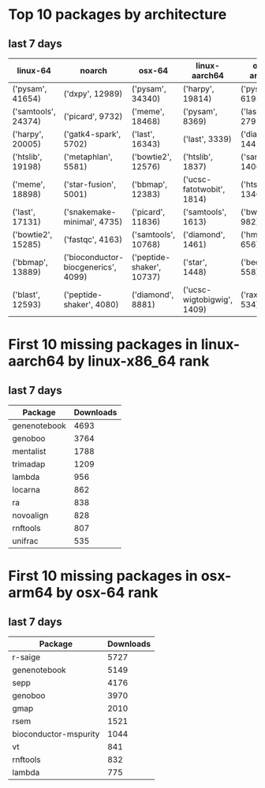 # Top 10 packages by architecture
## last 7 days
|linux-64 | noarch | osx-64 | linux-aarch64 | osx-arm64 | 
|-|-|-|-|-|
|('pysam', 41654) |('dxpy', 12989) |('pysam', 34340) |('harpy', 19814) |('pysam', 6193) |
|('samtools', 24374) |('picard', 9732) |('meme', 18468) |('pysam', 8369) |('last', 2795) |
|('harpy', 20005) |('gatk4-spark', 5702) |('last', 16343) |('last', 3339) |('diamond', 1445) |
|('htslib', 19198) |('metaphlan', 5581) |('bowtie2', 12576) |('htslib', 1837) |('samtools', 1406) |
|('meme', 18898) |('star-fusion', 5001) |('bbmap', 12383) |('ucsc-fatotwobit', 1814) |('htslib', 1346) |
|('last', 17131) |('snakemake-minimal', 4735) |('picard', 11836) |('samtools', 1613) |('bwa', 982) |
|('bowtie2', 15285) |('fastqc', 4163) |('samtools', 10768) |('diamond', 1461) |('hmmer', 656) |
|('bbmap', 13889) |('bioconductor-biocgenerics', 4099) |('peptide-shaker', 10737) |('star', 1448) |('bedtools', 558) |
|('blast', 12593) |('peptide-shaker', 4080) |('diamond', 8881) |('ucsc-wigtobigwig', 1409) |('raxml', 534) |
# First 10 missing packages in linux-aarch64 by linux-x86_64 rank
## last 7 days

| Package | Downloads |
| - | - |
| genenotebook | 4693 | 
| genoboo | 3764 | 
| mentalist | 1788 | 
| trimadap | 1209 | 
| lambda | 956 | 
| locarna | 862 | 
| ra | 838 | 
| novoalign | 828 | 
| rnftools | 807 | 
| unifrac | 535 | 
# First 10 missing packages in osx-arm64 by osx-64 rank
## last 7 days

| Package | Downloads |
| - | - |
| r-saige | 5727 | 
| genenotebook | 5149 | 
| sepp | 4176 | 
| genoboo | 3970 | 
| gmap | 2010 | 
| rsem | 1521 | 
| bioconductor-mspurity | 1044 | 
| vt | 841 | 
| rnftools | 832 | 
| lambda | 775 | 
